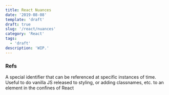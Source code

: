 ```yaml
---
title: React Nuances
date: '2019-08-08'
template: 'draft'
draft: true
slug: '/react/nuances'
category: 'React'
tags:
  - 'draft'
description: 'WIP.'
---
```


### Refs

A special identifier that can be referenced at specific instances of time. Useful to do vanilla JS released to styling, or adding classnames, etc. to an element in the confines of React
